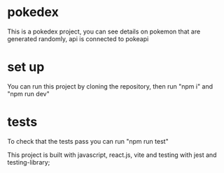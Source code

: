 # pokedex
This is a pokedex project, you can see details on pokemon that are generated randomly, api is connected to pokeapi

# set up
You can run this project by cloning the repository, then run "npm i" and "npm run dev"

# tests
To check that the tests pass you can run "npm run test"

This project is built with javascript, react.js, vite and testing with jest and testing-library;



